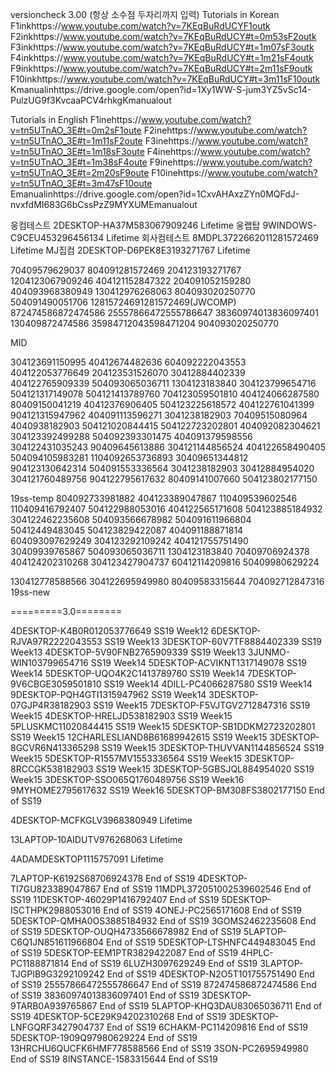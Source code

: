 versioncheck 3.00 (항상 소수점 두자리까지 입력) 
Tutorials in Korean
F1inkhttps://www.youtube.com/watch?v=7KEqBuRdUCYF1outk
F2inkhttps://www.youtube.com/watch?v=7KEqBuRdUCY#t=0m53sF2outk
F3inkhttps://www.youtube.com/watch?v=7KEqBuRdUCY#t=1m07sF3outk
F4inkhttps://www.youtube.com/watch?v=7KEqBuRdUCY#t=1m21sF4outk
F9inkhttps://www.youtube.com/watch?v=7KEqBuRdUCY#t=2m11sF9outk
F10inkhttps://www.youtube.com/watch?v=7KEqBuRdUCY#t=3m11sF10outk
Kmanualinhttps://drive.google.com/open?id=1Xy1WW-S-jum3YZ5vSc14-PulzUG9f3KvcaaPCV4rhkgKmanualout

Tutorials in English
F1inehttps://www.youtube.com/watch?v=tn5UTnAO_3E#t=0m2sF1oute
F2inehttps://www.youtube.com/watch?v=tn5UTnAO_3E#t=1m11sF2oute
F3inehttps://www.youtube.com/watch?v=tn5UTnAO_3E#t=1m18sF3oute
F4inehttps://www.youtube.com/watch?v=tn5UTnAO_3E#t=1m38sF4oute
F9inehttps://www.youtube.com/watch?v=tn5UTnAO_3E#t=2m20sF9oute
F10inehttps://www.youtube.com/watch?v=tn5UTnAO_3E#t=3m47sF10oute
Emanualinhttps://drive.google.com/open?id=1CxvAHAxzZYn0MQFdJ-nvxfdMI683G6bCssPzZ9MYXUMEmanualout

웅컴테스트 2DESKTOP-HA37M583067909246 Lifetime
웅랩탑 9WINDOWS-C9CEU453296456134 Lifetime
회사컴테스트 8MDPL3722662011281572469 Lifetime
MJ집컴 2DESKTOP-D6PEK8E3193271767 Lifetime

70409579629037 804091281572469 204123193271767 1204123067909246 404121152847322 204091052159280 404093968380949 130412976268063 804093020250770 504091490051706 12815724691281572469(JWCOMP) 872474586872474586 25557866472555786647 38360974013836097401 130409872474586 35984712043598471204 904093020250770 

MID

304123691150995 40412674482636 604092222043553 404122053776649 204123531526070 30412884402339 404122765909339 504093065036711 1304123183840 304123799654716 504121317149078 504121413789760 704123059501810 404124066287580 80409150041219 40412376906405 504123225618572 404122761041399 904121315947962 404091113596271 3041238182903 70409515080964 4040938182903 504121020844415 504122723202801 404092082304621 304123392499288 504092393301475 404091379598556 304122431035243 90409645613886 304121144856524 404122658490405 504094105983281 1104092653736893 30409651344812 904123130642314 504091553336564 3041238182903 30412884954020 304121760489756 904122795617632 80409141007660 504123802177150 


19ss-temp 804092733981882 404123389047867 110409539602546 110409416792407 504122988053016 404122565171608 504123885184932 304122462235608 504093566678982 504091611966804 50412449483045 504123829422087 404091188871814 604093097629249 304123292109242 404121755751490 30409939765867 504093065036711 1304123183840 70409706924378 404124202310268 304123427904737 60412114209816 50409980629224

130412778588566 304122695949980 80409583315644 704092712847316 19ss-new


=========3.0========

4DESKTOP-K4B0R012053776649 SS19 Week12
6DESKTOP-RJVA97R2222043553 SS19 Week13
3DESKTOP-60V7TF8884402339 SS19 Week13
4DESKTOP-5V90FNB2765909339 SS19 Week13
3JUNMO-WIN103799654716 SS19 Week14
5DESKTOP-ACVIKNT1317149078 SS19 Week14
5DESKTOP-UQO4K2C1413789760 SS19 Week14
7DESKTOP-9V6CBGE3059501810 SS19 Week14
4DILL-PC4066287580 SS19 Week14
9DESKTOP-PQH4GTI1315947962 SS19 Week14
3DESKTOP-07GJP4R38182903 SS19 Week15
7DESKTOP-F5VJTGV2712847316 SS19 Week15
4DESKTOP-HRELJD538182903 SS19 Week15
5PLUSKMC11020844415 SS19 Week15
5DESKTOP-SB1DDKM2723202801 SS19 Week15
12CHARLESLIAND8B61689942615 SS19 Week15
3DESKTOP-8GCVR6N413365298 SS19 Week15
3DESKTOP-THUVVAN1144856524 SS19 Week15
5DESKTOP-R1557MV1553336564 SS19 Week15
3DESKTOP-8RCCGK538182903 SS19 Week15
3DESKTOP-5GBSJQL884954020 SS19 Week15
3DESKTOP-SSO065Q1760489756 SS19 Week16
9MYHOME2795617632 SS19 Week16
5DESKTOP-BM308FS3802177150 End of SS19

4DESKTOP-MCFKGLV3968380949 Lifetime

13LAPTOP-10AIDUTV976268063 Lifetime

4ADAMDESKTOP1115757091 Lifetime

7LAPTOP-K6192S68706924378 End of SS19
4DESKTOP-TI7GU823389047867 End of SS19
11MDPL372051002539602546 End of SS19
11DESKTOP-46029P1416792407 End of SS19
5DESKTOP-ISCTHPK2988053016 End of SS19
4ONEJ-PC2565171608 End of SS19
5DESKTOP-QMHA0OS3885184932 End of SS19
3GOMS2462235608 End of SS19
5DESKTOP-OUQH4733566678982 End of SS19
5LAPTOP-C6Q1JN851611966804 End of SS19
5DESKTOP-LTSHNFC449483045 End of SS19
5DESKTOP-EEM1PTR3829422087 End of SS19
4HPLC-PC1188871814 End of SS19
6LUZH3097629249 End of SS19
3LAPTOP-TJGPIB9G3292109242 End of SS19
4DESKTOP-N2O5T101755751490 End of SS19
25557866472555786647 End of SS19
872474586872474586 End of SS19
38360974013836097401 End of SS19
3DESKTOP-9TARB0A939765867 End of SS19
5LAPTOP-KHQ3DAU83065036711  End of SS19
4DESKTOP-5CE29K94202310268 End of SS19
3DESKTOP-LNFGQRF3427904737 End of SS19
6CHAKM-PC114209816 End of SS19
5DESKTOP-1909Q97980629224 End of SS19
13HRCHU6QUCFK6HMF778588566 End of SS19
3SON-PC2695949980 End of SS19
8INSTANCE-1583315644 End of SS19
